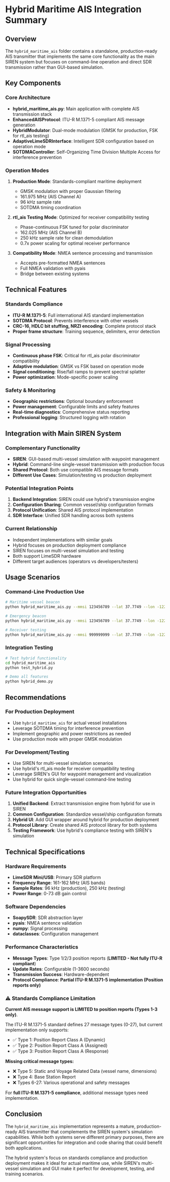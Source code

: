 # Hybrid Maritime AIS Integration Summary

## Overview
The `hybrid_maritime_ais` folder contains a standalone, production-ready AIS transmitter that implements the same core functionality as the main SIREN system but focuses on command-line operation and direct SDR transmission rather than GUI-based simulation.

## Key Components

### Core Architecture
- **hybrid_maritime_ais.py**: Main application with complete AIS transmission stack
- **EnhancedAISProtocol**: ITU-R M.1371-5 compliant AIS message generation
- **HybridModulator**: Dual-mode modulation (GMSK for production, FSK for rtl_ais testing)
- **AdaptiveLimeSDRInterface**: Intelligent SDR configuration based on operation mode
- **SOTDMAController**: Self-Organizing Time Division Multiple Access for interference prevention

### Operation Modes
1. **Production Mode**: Standards-compliant maritime deployment
   - GMSK modulation with proper Gaussian filtering
   - 161.975 MHz (AIS Channel A)
   - 96 kHz sample rate
   - SOTDMA timing coordination

2. **rtl_ais Testing Mode**: Optimized for receiver compatibility testing
   - Phase-continuous FSK tuned for polar discriminator
   - 162.025 MHz (AIS Channel B)
   - 250 kHz sample rate for clean demodulation
   - 0.7x power scaling for optimal receiver performance

3. **Compatibility Mode**: NMEA sentence processing and transmission
   - Accepts pre-formatted NMEA sentences
   - Full NMEA validation with pyais
   - Bridge between existing systems

## Technical Features

### Standards Compliance
- **ITU-R M.1371-5**: Full international AIS standard implementation
- **SOTDMA Protocol**: Prevents interference with other vessels
- **CRC-16, HDLC bit stuffing, NRZI encoding**: Complete protocol stack
- **Proper frame structure**: Training sequence, delimiters, error detection

### Signal Processing
- **Continuous phase FSK**: Critical for rtl_ais polar discriminator compatibility
- **Adaptive modulation**: GMSK vs FSK based on operation mode
- **Signal conditioning**: Rise/fall ramps to prevent spectral splatter
- **Power optimization**: Mode-specific power scaling

### Safety & Monitoring
- **Geographic restrictions**: Optional boundary enforcement
- **Power management**: Configurable limits and safety features
- **Real-time diagnostics**: Comprehensive status reporting
- **Professional logging**: Structured logging with rotation

## Integration with Main SIREN System

### Complementary Functionality
- **SIREN**: GUI-based multi-vessel simulation with waypoint management
- **Hybrid**: Command-line single-vessel transmission with production focus
- **Shared Protocol**: Both use compatible AIS message formats
- **Different Use Cases**: Simulation/testing vs production deployment

### Potential Integration Points
1. **Backend Integration**: SIREN could use hybrid's transmission engine
2. **Configuration Sharing**: Common vessel/ship configuration formats
3. **Protocol Unification**: Shared AIS protocol implementation
4. **SDR Interface**: Unified SDR handling across both systems

### Current Relationship
- Independent implementations with similar goals
- Hybrid focuses on production deployment compliance
- SIREN focuses on multi-vessel simulation and testing
- Both support LimeSDR hardware
- Different target audiences (operators vs developers/testers)

## Usage Scenarios

### Command-Line Production Use
```bash
# Maritime vessel beacon
python hybrid_maritime_ais.py --mmsi 123456789 --lat 37.7749 --lon -122.4194 --mode production --sog 15.2 --cog 135

# Emergency beacon
python hybrid_maritime_ais.py --mmsi 123456789 --lat 37.7749 --lon -122.4194 --mode emergency --nav-status 7 --rate 5

# Receiver testing
python hybrid_maritime_ais.py --mmsi 999999999 --lat 37.7749 --lon -122.4194 --mode rtl_ais_testing --once
```

### Integration Testing
```bash
# Test hybrid functionality
cd hybrid_maritime_ais
python test_hybrid.py

# Demo all features
python hybrid_demo.py
```

## Recommendations

### For Production Deployment
- Use `hybrid_maritime_ais` for actual vessel installations
- Leverage SOTDMA timing for interference prevention
- Implement geographic and power restrictions as needed
- Use production mode with proper GMSK modulation

### For Development/Testing
- Use SIREN for multi-vessel simulation scenarios
- Use hybrid's rtl_ais mode for receiver compatibility testing
- Leverage SIREN's GUI for waypoint management and visualization
- Use hybrid for quick single-vessel command-line testing

### Future Integration Opportunities
1. **Unified Backend**: Extract transmission engine from hybrid for use in SIREN
2. **Common Configuration**: Standardize vessel/ship configuration formats
3. **Hybrid UI**: Add GUI wrapper around hybrid for production deployment
4. **Protocol Library**: Create shared AIS protocol library for both systems
5. **Testing Framework**: Use hybrid's compliance testing with SIREN's simulation

## Technical Specifications

### Hardware Requirements
- **LimeSDR Mini/USB**: Primary SDR platform
- **Frequency Range**: 161-162 MHz (AIS bands)
- **Sample Rates**: 96 kHz (production), 250 kHz (testing)
- **Power Range**: 0-73 dB gain control

### Software Dependencies
- **SoapySDR**: SDR abstraction layer
- **pyais**: NMEA sentence validation
- **numpy**: Signal processing
- **dataclasses**: Configuration management

### Performance Characteristics
- **Message Types**: Type 1/2/3 position reports (**LIMITED - Not fully ITU-R compliant**)
- **Update Rates**: Configurable (1-3600 seconds)
- **Transmission Success**: Hardware-dependent
- **Protocol Compliance**: **Partial ITU-R M.1371-5 implementation (Position reports only)**

### **⚠️ Standards Compliance Limitation**

**Current AIS message support is LIMITED to position reports (Types 1-3 only)**.

The ITU-R M.1371-5 standard defines 27 message types (0-27), but current implementation only supports:
- ✅ Type 1: Position Report Class A (Dynamic)
- ✅ Type 2: Position Report Class A (Assigned)  
- ✅ Type 3: Position Report Class A (Response)

**Missing critical message types:**
- ❌ Type 5: Static and Voyage Related Data (vessel name, dimensions)
- ❌ Type 4: Base Station Report
- ❌ Types 6-27: Various operational and safety messages

For **full ITU-R M.1371-5 compliance**, additional message types need implementation.

## Conclusion

The `hybrid_maritime_ais` implementation represents a mature, production-ready AIS transmitter that complements the SIREN system's simulation capabilities. While both systems serve different primary purposes, there are significant opportunities for integration and code sharing that could benefit both applications.

The hybrid system's focus on standards compliance and production deployment makes it ideal for actual maritime use, while SIREN's multi-vessel simulation and GUI make it perfect for development, testing, and training scenarios.
